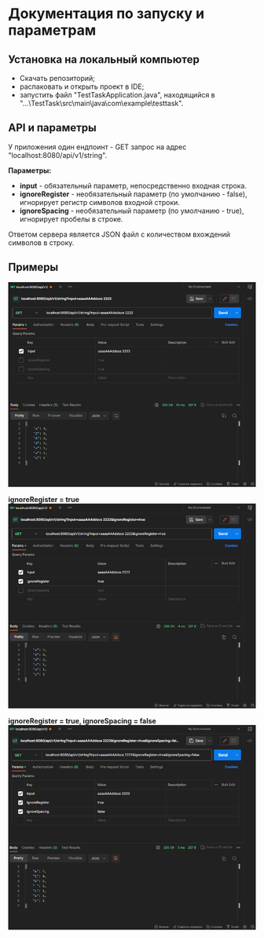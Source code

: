 # Документация по запуску и параметрам
## Установка на локальный компьютер
- Скачать репозиторий;
- распаковать и открыть проект в IDE;
- запустить файл "TestTaskApplication.java", находящийся в "...\TestTask\src\main\java\com\example\testtask\".
## API и параметры
У приложения один ендпоинт - GET запрос на адрес "localhost:8080/api/v1/string".

**Параметры:**
- **input** - обязательный параметр, непосредственно входная строка.
- **ignoreRegister** - необязательный параметр (по умолчанию - false), игнорирует регистр символов входной строки.
- **ignoreSpacing** - необязательный параметр (по умолчанию - true), игнорирует пробелы в строке.

Ответом сервера является JSON файл с количеством вхождений символов в строку.

## Примеры

![](Screenshot_1.png)

**ignoreRegister = true**
![](Screenshot_2.png)

**ignoreRegister = true, ignoreSpacing = false**
![](Screenshot_3.png)
